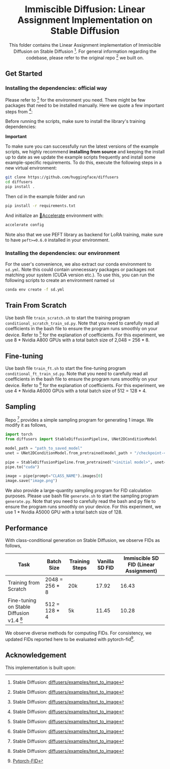 <div align="center">

# Immiscible Diffusion: Linear Assignment Implementation on Stable Diffusion

This folder contains the Linear Assignment implementation of Immiscible Diffusion on Stable Diffusion [^1]. For general information regarding the codebase, please refer to the original repo [^1] we built on.
</div>

## Get Started

### Installing the dependencies: official way

Please refer to [^1] for the environment you need. There might be few packages that need to be installed manually. Here we quote a few important steps from [^1]:

Before running the scripts, make sure to install the library's training dependencies:

**Important**

To make sure you can successfully run the latest versions of the example scripts, we highly recommend **installing from source** and keeping the install up to date as we update the example scripts frequently and install some example-specific requirements. To do this, execute the following steps in a new virtual environment:
```bash
git clone https://github.com/huggingface/diffusers
cd diffusers
pip install .
```

Then cd in the example folder  and run
```bash
pip install -r requirements.txt
```

And initialize an [🤗Accelerate](https://github.com/huggingface/accelerate/) environment with:

```bash
accelerate config
```

Note also that we use PEFT library as backend for LoRA training, make sure to have `peft>=0.6.0` installed in your environment.

### Installing the dependencies: our environment

For the user's convenience, we also extract our conda environment to `sd.yml`. Note this could contain unnecessary packages or packages not matching your system (CUDA version etc.). To use this, you can run the following scripts to create an environment named `sd`

```bash
conda env create -f sd.yml
```

## Train From Scratch

Use bash file `train_scratch.sh` to start the training program `conditional_scratch_train_sd.py`. Note that you need to carefully read all coefficients in the bash file to ensure the program runs smoothly on your device. Refer to [^1] for the explanation of coefficients. For this experiment, we use 8 * Nvidia A800 GPUs with a total batch size of 2,048 = 256 * 8.

## Fine-tuning

Use bash file `train_ft.sh` to start the fine-tuning program `conditional_ft_train_sd.py`. Note that you need to carefully read all coefficients in the bash file to ensure the program runs smoothly on your device. Refer to [^1] for the explanation of coefficients. For this experiment, we use 4 * Nvidia A6000 GPUs with a total batch size of 512 = 128 * 4.

## Sampling

Repo [^1] provides a simple sampling program for generating 1 image. We modify it as follows,

```python
import torch
from diffusers import StableDiffusionPipeline, UNet2DConditionModel

model_path = "path_to_saved_model"
unet = UNet2DConditionModel.from_pretrained(model_path + "/checkpoint-<N>/unet", torch_dtype=torch.float16)

pipe = StableDiffusionPipeline.from_pretrained("<initial model>", unet=unet, torch_dtype=torch.float16)
pipe.to("cuda")

image = pipe(prompt="CLASS_NAME").images[0]
image.save("image.png")
```

We also provide a large-quantity sampling program for FID calculation purposes. Please use bash file `generate.sh` to start the sampling program `generate.py`. Note that you need to carefully read the bash and py file to ensure the program runs smoothly on your device. For this experiment, we use 1 * Nvidia A5000 GPU with a total batch size of 128.

## Performance

With class-conditional generation on Stable Diffusion, we observe FIDs as follows,

| Task | Batch Size | Training Steps | Vanilla SD FID | Immiscible SD FID (Linear Assignment) |
|------|------------|----------------|----------------|-------------------|
| Training from Scratch | 2048 = 256 * 8 | 20k | 17.92 | 16.43 |
| Fine-tuning on Stable Diffusion v1.4 [^1] | 512 = 128 * 4 | 5k | 11.45 | 10.28 |

We observe diverse methods for computing FIDs. For consistency, we updated FIDs reported here to be evaluated with pytorch-fid[^2].

## Acknowledgement

This implementation is built upon:

[^1]: Stable Diffusion: [diffusers/examples/text_to_image](https://github.com/huggingface/diffusers/tree/main/examples/text_to_image)

[^2]: [Pytorch-FID](https://github.com/mseitzer/pytorch-fid)
